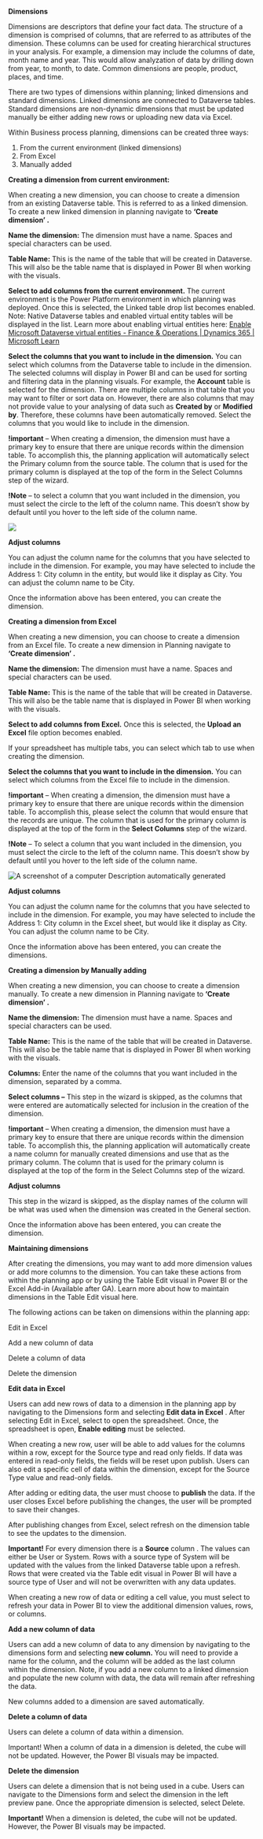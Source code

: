 **Dimensions**

Dimensions are descriptors that define your fact data. The structure of a dimension is comprised of columns, that are referred to as attributes of the dimension. These columns can be used for creating hierarchical structures in your analysis. For example, a dimension may include the columns of date, month name and year. This would allow analyzation of data by drilling down from year, to month, to date. Common dimensions are people, product, places, and time.

There are two types of dimensions within planning; linked dimensions and standard dimensions. Linked dimensions are connected to Dataverse tables. Standard dimensions are non-dynamic dimensions that must be updated manually be either adding new rows or uploading new data via Excel.

Within Business process planning, dimensions can be created three ways:

1.  From the current environment (linked dimensions)
2.  From Excel
3.  Manually added

**Creating a dimension from current environment:**

When creating a new dimension, you can choose to create a dimension from an existing Dataverse table. This is referred to as a linked dimension. To create a new linked dimension in planning navigate to **‘Create dimension’ .**

**Name the dimension:** The dimension must have a name. Spaces and special characters can be used.

**Table Name:** This is the name of the table that will be created in Dataverse. This will also be the table name that is displayed in Power BI when working with the visuals.

**Select to add columns from the current environment.**  The current environment is the Power Platform environment in which planning was deployed. Once this is selected, the Linked table drop list becomes enabled. Note: Native Dataverse tables and enabled virtual entity tables will be displayed in the list. Learn more about enabling virtual entities here: [Enable Microsoft Dataverse virtual entities - Finance & Operations \| Dynamics 365 \| Microsoft Learn](https://learn.microsoft.com/en-us/dynamics365/fin-ops-core/dev-itpro/power-platform/enable-virtual-entities)

**Select the columns that you want to include in the dimension.** You can select which columns from the Dataverse table to include in the dimension. The selected columns will display in Power BI and can be used for sorting and filtering data in the planning visuals. For example, the **Account** table is selected for the dimension. There are multiple columns in that table that you may want to filter or sort data on. However, there are also columns that may not provide value to your analysing of data such as **Created by** or **Modified by**. Therefore, these columns have been automatically removed. Select the columns that you would like to include in the dimension.

**!important** – When creating a dimension, the dimension must have a primary key to ensure that there are unique records within the dimension table. To accomplish this, the planning application will automatically select the Primary column from the source table. The column that is used for the primary column is displayed at the top of the form in the Select Columns step of the wizard.

**!Note** – to select a column that you want included in the dimension, you must select the circle to the left of the column name. This doesn’t show by default until you hover to the left side of the column name.

![](media/b9cd3c03b7809cecf174bfee3f68cccd.png)

**Adjust columns**

You can adjust the column name for the columns that you have selected to include in the dimension. For example, you may have selected to include the Address 1: City column in the entity, but would like it display as City. You can adjust the column name to be City.

Once the information above has been entered, you can create the dimension.

**Creating a dimension from Excel**

When creating a new dimension, you can choose to create a dimension from an Excel file. To create a new dimension in Planning navigate to **‘Create dimension’ .**

**Name the dimension:** The dimension must have a name. Spaces and special characters can be used.

**Table Name:** This is the name of the table that will be created in Dataverse. This will also be the table name that is displayed in Power BI when working with the visuals.

**Select to add columns from Excel.**  Once this is selected, the **Upload an Excel** file option becomes enabled.

If your spreadsheet has multiple tabs, you can select which tab to use when creating the dimension.

**Select the columns that you want to include in the dimension.** You can select which columns from the Excel file to include in the dimension.

**!important** – When creating a dimension, the dimension must have a primary key to ensure that there are unique records within the dimension table. To accomplish this, please select the column that would ensure that the records are unique. The column that is used for the primary column is displayed at the top of the form in the **Select Columns** step of the wizard.

**!Note** – To select a column that you want included in the dimension, you must select the circle to the left of the column name. This doesn’t show by default until you hover to the left side of the column name.

![A screenshot of a computer Description automatically generated](media/b9cd3c03b7809cecf174bfee3f68cccd.png)

**Adjust columns**

You can adjust the column name for the columns that you have selected to include in the dimension. For example, you may have selected to include the Address 1: City column in the Excel sheet, but would like it display as City. You can adjust the column name to be City.

Once the information above has been entered, you can create the dimensions.

**Creating a dimension by Manually adding**

When creating a new dimension, you can choose to create a dimension manually. To create a new dimension in Planning navigate to **‘Create dimension’ .**

**Name the dimension:** The dimension must have a name. Spaces and special characters can be used.

**Table Name:** This is the name of the table that will be created in Dataverse. This will also be the table name that is displayed in Power BI when working with the visuals.

**Columns:** Enter the name of the columns that you want included in the dimension, separated by a comma.

**Select columns –**  This step in the wizard is skipped, as the columns that were entered are automatically selected for inclusion in the creation of the dimension.

**!important** – When creating a dimension, the dimension must have a primary key to ensure that there are unique records within the dimension table. To accomplish this, the planning application will automatically create a name column for manually created dimensions and use that as the primary column. The column that is used for the primary column is displayed at the top of the form in the Select Columns step of the wizard.

**Adjust columns**

This step in the wizard is skipped, as the display names of the column will be what was used when the dimension was created in the General section.

Once the information above has been entered, you can create the dimension.

**Maintaining dimensions**

After creating the dimensions, you may want to add more dimension values or add more columns to the dimension. You can take these actions from within the planning app or by using the Table Edit visual in Power BI or the Excel Add-in (Available after GA). Learn more about how to maintain dimensions in the Table Edit visual here.

The following actions can be taken on dimensions within the planning app:

Edit in Excel

Add a new column of data

Delete a column of data

Delete the dimension

**Edit data in Excel**

Users can add new rows of data to a dimension in the planning app by navigating to the Dimensions form and selecting **Edit data in Excel** . After selecting Edit in Excel, select to open the spreadsheet. Once, the spreadsheet is open, **Enable editing** must be selected.

When creating a new row, user will be able to add values for the columns within a row, except for the Source type and read only fields. If data was entered in read-only fields, the fields will be reset upon publish. Users can also edit a specific cell of data within the dimension, except for the Source Type value and read-only fields.

After adding or editing data, the user must choose to **publish** the data. If the user closes Excel before publishing the changes, the user will be prompted to save their changes.

After publishing changes from Excel, select refresh on the dimension table to see the updates to the dimension.

**Important!** For every dimension there is a **Source** column . The values can either be User or System. Rows with a source type of System will be updated with the values from the linked Dataverse table upon a refresh. Rows that were created via the Table edit visual in Power BI will have a source type of User and will not be overwritten with any data updates.

When creating a new row of data or editing a cell value, you must select to refresh your data in Power BI to view the additional dimension values, rows, or columns.

**Add a new column of data**

Users can add a new column of data to any dimension by navigating to the dimensions form and selecting **new column.** You will need to provide a name for the column, and the column will be added as the last column within the dimension. Note, if you add a new column to a linked dimension and populate the new column with data, the data will remain after refreshing the data.

New columns added to a dimension are saved automatically.

**Delete a column of data**

Users can delete a column of data within a dimension.

Important! When a column of data in a dimension is deleted, the cube will not be updated. However, the Power BI visuals may be impacted.

**Delete the dimension**

Users can delete a dimension that is not being used in a cube. Users can navigate to the Dimensions form and select the dimension in the left preview pane. Once the appropriate dimension is selected, select Delete.

**Important!** When a dimension is deleted, the cube will not be updated. However, the Power BI visuals may be impacted.
